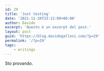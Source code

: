 ```yaml
---
id: 29
title: 'Just testing'
date: '2021-11-20T23:12:09+00:00'
author: Davide
excerpt: 'Questo è un excerpt del post.'
layout: post
guid: 'https://blog.davidegallesi.com/?p=29'
permalink: '/?p=29'
tags:
    - writings
---
```


Sto provando.